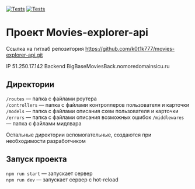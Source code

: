 [![Tests](../../actions/workflows/tests-13-sprint.yml/badge.svg)](../../actions/workflows/tests-13-sprint.yml) [![Tests](../../actions/workflows/tests-14-sprint.yml/badge.svg)](../../actions/workflows/tests-14-sprint.yml)
# Проект Movies-explorer-api

Ссылка на гитхаб репозитория https://github.com/k0t1k777/movies-explorer-api.git

IP 51.250.17.142
Backend BigBaseMoviesBack.nomoredomainsicu.ru

## Директории

`/routes` — папка с файлами роутера  
`/controllers` — папка с файлами контроллеров пользователя и карточки   
`/models` — папка с файлами описания схем пользователя и карточки
`/errors` — папка с файлами описания возможных ошибок
`/middlewares` — папка с файлами мидлвара

Остальные директории вспомогательные, создаются при необходимости разработчиком

## Запуск проекта

`npm run start` — запускает сервер   
`npm run dev` — запускает сервер с hot-reload
